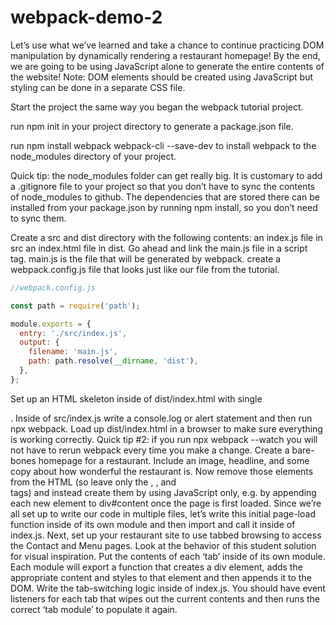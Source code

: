 # webpack-demo-2

Let’s use what we’ve learned and take a chance to continue practicing DOM manipulation by dynamically rendering a restaurant homepage! By the end, we are going to be using JavaScript alone to generate the entire contents of the website!
Note: DOM elements should be created using JavaScript but styling can be done in a separate CSS file.

Start the project the same way you began the webpack tutorial project.

run npm init in your project directory to generate a package.json file.

run npm install webpack webpack-cli --save-dev to install webpack to the node_modules directory of your project.

Quick tip: the node_modules folder can get really big. It is customary to add a .gitignore file to your project so that you don’t have to sync the contents of node_modules to github. The dependencies that are stored there can be installed from your package.json by running npm install, so you don’t need to sync them.

Create a src and dist directory with the following contents:
an index.js file in src
an index.html file in dist. Go ahead and link the main.js file in a script tag. main.js is the file that will be generated by webpack.
create a webpack.config.js file that looks just like our file from the tutorial.
```js
//webpack.config.js

const path = require('path');

module.exports = {
  entry: './src/index.js',
  output: {
    filename: 'main.js',
    path: path.resolve(__dirname, 'dist'),
  },
};
```

Set up an HTML skeleton inside of dist/index.html with single <div id="content">.
Inside of src/index.js write a console.log or alert statement and then run npx webpack. Load up dist/index.html in a browser to make sure everything is working correctly.
Quick tip #2: if you run npx webpack --watch you will not have to rerun webpack every time you make a change.
Create a bare-bones homepage for a restaurant. Include an image, headline, and some copy about how wonderful the restaurant is.
Now remove those elements from the HTML (so leave only the <html>, <body>, and <div id="content"> tags) and instead create them by using JavaScript only, e.g. by appending each new element to div#content once the page is first loaded. Since we’re all set up to write our code in multiple files, let’s write this initial page-load function inside of its own module and then import and call it inside of index.js.
Next, set up your restaurant site to use tabbed browsing to access the Contact and Menu pages. Look at the behavior of this student solution for visual inspiration.
Put the contents of each ‘tab’ inside of its own module. Each module will export a function that creates a div element, adds the appropriate content and styles to that element and then appends it to the DOM.
Write the tab-switching logic inside of index.js. You should have event listeners for each tab that wipes out the current contents and then runs the correct ‘tab module’ to populate it again.